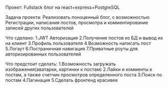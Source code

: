 Проект:
Fullstack блог на react+express+PostgreSQL

Задача проекта:
Реализовать поноценный блог, с возможностью Регистрации, написания постов, просмотра и комментирование записей других пользователей

Что сделано:
1.JWT Авторизация
2.Получение постов из БД и вывод их на клиент
3.Профиль пользователя
4.Возможность написать пост
5.Логаут
6.Постраничная навигация
7.Приватные роуты для авторизированных пользователей

Что предстоит сделать:
1.Возможность загружать изображения(аватарки, картинки к постам)
2.Лайки и комменты к постам, а также счетчик просмотров определенного поста
3.Поиск по постам
4.Пагинация
5.Сделать фронтенд красивее